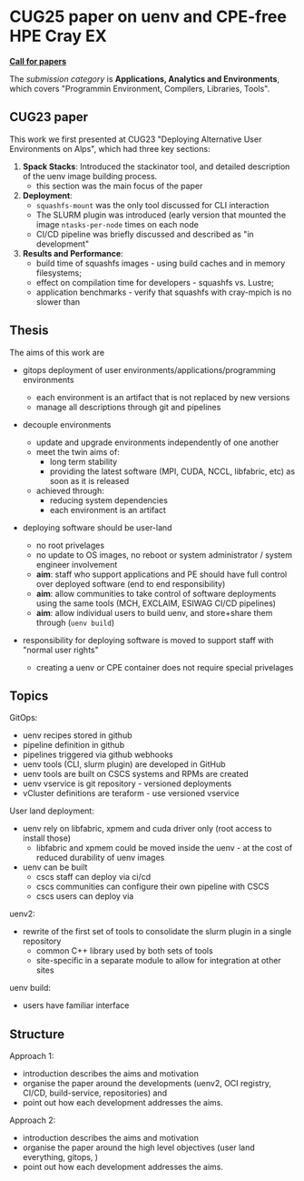 # CUG25 paper on uenv and CPE-free HPE Cray EX

[**Call for papers**](https://cug.org/cug-2025-call-for-papers/)

The *submission category* is **Applications, Analytics and Environments**, which covers "Programmin Environment, Compilers, Libraries, Tools".

## CUG23 paper

This work we first presented at CUG23 "Deploying Alternative User Environments on Alps", which had three key sections:

1. **Spack Stacks**: Introduced the stackinator tool, and detailed description of the uenv image building process.
    * this section was the main focus of the paper
2. **Deployment**:
    * `squashfs-mount` was the only tool discussed for CLI interaction
    * The SLURM plugin was introduced (early version that mounted the image `ntasks-per-node` times on each node
    * CI/CD pipeline was briefly discussed and described as "in development"
3. **Results and Performance**:
    * build time of squashfs images - using build caches and in memory filesystems;
    * effect on compilation time for developers - squashfs vs. Lustre;
    * application benchmarks - verify that squashfs with cray-mpich is no slower than 

## Thesis

The aims of this work are

* gitops deployment of user environments/applications/programming environments
    * each environment is an artifact that is not replaced by new versions
    * manage all descriptions through git and pipelines
* decouple environments
    * update and upgrade environments independently of one another
    * meet the twin aims of:
        * long term stability
        * providing the latest software (MPI, CUDA, NCCL, libfabric, etc) as soon as it is released
    * achieved through:
        * reducing system dependencies
        * each environment is an artifact
* deploying software should be user-land
    * no root privelages
    * no update to OS images, no reboot or system administrator / system engineer involvement
    * **aim**: staff who support applications and PE should have full control over deployed software (end to end responsibility)
    * **aim**: allow communities to take control of software deployments using the same tools (MCH, EXCLAIM, ESIWAG CI/CD pipelines)
    * **aim**: allow individual users to build uenv, and store+share them through (`uenv build`)

* responsibility for deploying software is moved to support staff with "normal user rights"
    * creating a uenv or CPE container does not require special privelages

## Topics

GitOps:
* uenv recipes stored in github
* pipeline definition in github
* pipelines triggered via github webhooks
* uenv tools (CLI, slurm plugin) are developed in GitHub
* uenv tools are built on CSCS systems and RPMs are created
* uenv vservice is git repository - versioned deployments
* vCluster definitions are teraform - use versioned vservice

User land deployment:
* uenv rely on libfabric, xpmem and cuda driver only (root access to install those)
    * libfabric and xpmem could be moved inside the uenv - at the cost of reduced durability of uenv images
* uenv can be built
    * cscs staff can deploy via ci/cd
    * cscs communities can configure their own pipeline with CSCS
    * cscs users can deploy via 

uenv2:
* rewrite of the first set of tools to consolidate the slurm plugin in a single repository
    * common C++ library used by both sets of tools
    * site-specific in a separate module to allow for integration at other sites

uenv build:
* users have familiar interface

## Structure

Approach 1:
* introduction describes the aims and motivation
* organise the paper around the developments (uenv2, OCI registry, CI/CD, build-service, repositories) and 
* point out how each development addresses the aims.

Approach 2:
* introduction describes the aims and motivation
* organise the paper around the high level objectives (user land everything, gitops, )
* point out how each development addresses the aims.
